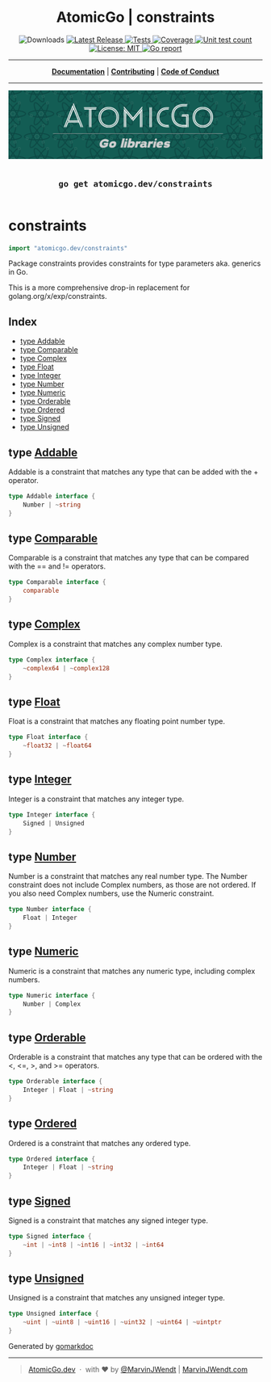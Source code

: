 <h1 align="center">AtomicGo | constraints</h1>

<p align="center">
<img src="https://img.shields.io/endpoint?url=https%3A%2F%2Fatomicgo.dev%2Fapi%2Fshields%2Fconstraints&style=flat-square" alt="Downloads">

<a href="https://github.com/atomicgo/constraints/releases">
<img src="https://img.shields.io/github/v/release/atomicgo/constraints?style=flat-square" alt="Latest Release">
</a>

<a href="https://codecov.io/gh/atomicgo/constraints" target="_blank">
<img src="https://img.shields.io/github/actions/workflow/status/atomicgo/constraints/go.yml?style=flat-square" alt="Tests">
</a>

<a href="https://codecov.io/gh/atomicgo/constraints" target="_blank">
<img src="https://img.shields.io/codecov/c/gh/atomicgo/constraints?color=magenta&logo=codecov&style=flat-square" alt="Coverage">
</a>

<a href="https://codecov.io/gh/atomicgo/constraints">
<!-- unittestcount:start --><img src="https://img.shields.io/badge/Unit_Tests-126-magenta?style=flat-square" alt="Unit test count"><!-- unittestcount:end -->
</a>

<a href="https://opensource.org/licenses/MIT" target="_blank">
<img src="https://img.shields.io/badge/License-MIT-yellow.svg?style=flat-square" alt="License: MIT">
</a>
  
<a href="https://goreportcard.com/report/github.com/atomicgo/constraints" target="_blank">
<img src="https://goreportcard.com/badge/github.com/atomicgo/constraints?style=flat-square" alt="Go report">
</a>   

</p>

---

<p align="center">
<strong><a href="https://pkg.go.dev/atomicgo.dev/constraints#section-documentation" target="_blank">Documentation</a></strong>
|
<strong><a href="https://github.com/atomicgo/atomicgo/blob/main/CONTRIBUTING.md" target="_blank">Contributing</a></strong>
|
<strong><a href="https://github.com/atomicgo/atomicgo/blob/main/CODE_OF_CONDUCT.md" target="_blank">Code of Conduct</a></strong>
</p>

---

<p align="center">
  <img src="https://raw.githubusercontent.com/atomicgo/atomicgo/main/assets/header.png" alt="AtomicGo">
</p>

<p align="center">
<table>
<tbody>
</tbody>
</table>
</p>
<h3  align="center"><pre>go get atomicgo.dev/constraints</pre></h3>
<p align="center">
<table>
<tbody>
</tbody>
</table>
</p>

<!-- gomarkdoc:embed:start -->

<!-- Code generated by gomarkdoc. DO NOT EDIT -->

# constraints

```go
import "atomicgo.dev/constraints"
```

Package constraints provides constraints for type parameters aka. generics in Go.

This is a more comprehensive drop\-in replacement for golang.org/x/exp/constraints.

## Index

- [type Addable](<#Addable>)
- [type Comparable](<#Comparable>)
- [type Complex](<#Complex>)
- [type Float](<#Float>)
- [type Integer](<#Integer>)
- [type Number](<#Number>)
- [type Numeric](<#Numeric>)
- [type Orderable](<#Orderable>)
- [type Ordered](<#Ordered>)
- [type Signed](<#Signed>)
- [type Unsigned](<#Unsigned>)


<a name="Addable"></a>
## type [Addable](<https://github.com/atomicgo/constraints/blob/main/comparison.go#L14-L16>)

Addable is a constraint that matches any type that can be added with the \+ operator.

```go
type Addable interface {
    Number | ~string
}
```

<a name="Comparable"></a>
## type [Comparable](<https://github.com/atomicgo/constraints/blob/main/comparison.go#L4-L6>)

Comparable is a constraint that matches any type that can be compared with the == and \!= operators.

```go
type Comparable interface {
    comparable
}
```

<a name="Complex"></a>
## type [Complex](<https://github.com/atomicgo/constraints/blob/main/numbers.go#L9-L11>)

Complex is a constraint that matches any complex number type.

```go
type Complex interface {
    ~complex64 | ~complex128
}
```

<a name="Float"></a>
## type [Float](<https://github.com/atomicgo/constraints/blob/main/numbers.go#L21-L23>)

Float is a constraint that matches any floating point number type.

```go
type Float interface {
    ~float32 | ~float64
}
```

<a name="Integer"></a>
## type [Integer](<https://github.com/atomicgo/constraints/blob/main/numbers.go#L26-L28>)

Integer is a constraint that matches any integer type.

```go
type Integer interface {
    Signed | Unsigned
}
```

<a name="Number"></a>
## type [Number](<https://github.com/atomicgo/constraints/blob/main/numbers.go#L16-L18>)

Number is a constraint that matches any real number type. The Number constraint does not include Complex numbers, as those are not ordered. If you also need Complex numbers, use the Numeric constraint.

```go
type Number interface {
    Float | Integer
}
```

<a name="Numeric"></a>
## type [Numeric](<https://github.com/atomicgo/constraints/blob/main/numbers.go#L4-L6>)

Numeric is a constraint that matches any numeric type, including complex numbers.

```go
type Numeric interface {
    Number | Complex
}
```

<a name="Orderable"></a>
## type [Orderable](<https://github.com/atomicgo/constraints/blob/main/comparison.go#L9-L11>)

Orderable is a constraint that matches any type that can be ordered with the \<, \<=, \>, and \>= operators.

```go
type Orderable interface {
    Integer | Float | ~string
}
```

<a name="Ordered"></a>
## type [Ordered](<https://github.com/atomicgo/constraints/blob/main/numbers.go#L31-L33>)

Ordered is a constraint that matches any ordered type.

```go
type Ordered interface {
    Integer | Float | ~string
}
```

<a name="Signed"></a>
## type [Signed](<https://github.com/atomicgo/constraints/blob/main/numbers.go#L36-L38>)

Signed is a constraint that matches any signed integer type.

```go
type Signed interface {
    ~int | ~int8 | ~int16 | ~int32 | ~int64
}
```

<a name="Unsigned"></a>
## type [Unsigned](<https://github.com/atomicgo/constraints/blob/main/numbers.go#L41-L43>)

Unsigned is a constraint that matches any unsigned integer type.

```go
type Unsigned interface {
    ~uint | ~uint8 | ~uint16 | ~uint32 | ~uint64 | ~uintptr
}
```

Generated by [gomarkdoc](<https://github.com/princjef/gomarkdoc>)


<!-- gomarkdoc:embed:end -->

---

> [AtomicGo.dev](https://atomicgo.dev) &nbsp;&middot;&nbsp;
> with ❤️ by [@MarvinJWendt](https://github.com/MarvinJWendt) |
> [MarvinJWendt.com](https://marvinjwendt.com)
